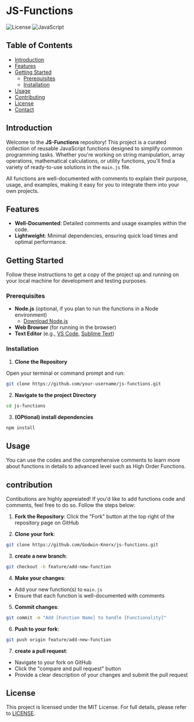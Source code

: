 # JS-Functions

![License](https://img.shields.io/github/license/your-username/js-functions)
![JavaScript](https://img.shields.io/badge/language-JavaScript-yellow)

## Table of Contents

- [Introduction](#introduction)
- [Features](#features)
- [Getting Started](#getting-started)
  - [Prerequisites](#prerequisites)
  - [Installation](#installation)
- [Usage](#usage)
- [Contributing](#contributing)
- [License](#license)
- [Contact](#contact)

## Introduction

Welcome to the **JS-Functions** repository! This project is a curated collection of reusable JavaScript functions designed to simplify common programming tasks. Whether you're working on string manipulation, array operations, mathematical calculations, or utility functions, you'll find a variety of ready-to-use solutions in the `main.js` file.

All functions are well-documented with comments to explain their purpose, usage, and examples, making it easy for you to integrate them into your own projects.

## Features

- **Well-Documented**: Detailed comments and usage examples within the code.
- **Lightweight**: Minimal dependencies, ensuring quick load times and optimal performance.

## Getting Started

Follow these instructions to get a copy of the project up and running on your local machine for development and testing purposes.

### Prerequisites

- **Node.js** (optional, if you plan to run the functions in a Node environment)
  - [Download Node.js](https://nodejs.org/)
- **Web Browser** (for running in the browser)
- **Text Editor** (e.g., [VS Code](https://code.visualstudio.com/), [Sublime Text](https://www.sublimetext.com/))

### Installation

1. **Clone the Repository**

Open your terminal or command prompt and run:

```bash
git clone https://github.com/your-username/js-functions.git
```

2. **Navigate to the project Directory**

```bash
cd js-functions
```

3. **(OPtional) install dependencies**

```bash
npm install
```

## Usage

You can use the codes and the comprehensive comments to learn more about functions in details to advanced level such as High Order Functions.

## contribution

Contibutions are highly appreiated! If you'd like to add functions code and comments, feel free to do so. Follow the steps below:

1. **Fork the Repository**: Click the "Fork" button at the top right of the repository page on GitHub

2. **Clone your fork**:

```bash
git clone https://github.com/Godwin-Knorx/js-functions.git
```

3. **create a new branch**:

```bash
git checkout -b feature/add-new-function
```

4. **Make your changes**: 
- Add your new function(s) to `main.js`
- Ensure that each function is well-documented with comments

5. **Commit changes**:

```bash
git commit -m "Add [Function Name] to handle [Functionality]"
```

6. **Push to your fork**:

```bash
git push origin feature/add-new-function
```

7. **create a pull request**:
- Navigate to your fork on GitHub
- Click the "compare and pull request" button
- Provide a clear description of your changes and submit the pull request

## License

This project is licensed under the MIT License. For full details, please refer to [LICENSE](LICENSE.txt).

